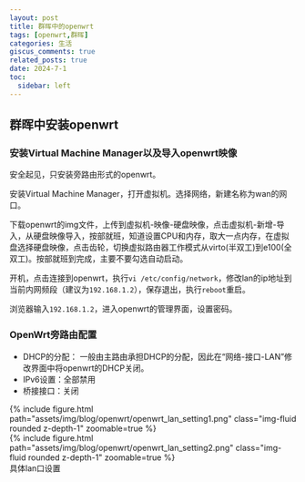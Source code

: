```yaml
---
layout: post
title: 群晖中的openwrt
tags: [openwrt,群晖]
categories: 生活
giscus_comments: true
related_posts: true
date: 2024-7-1
toc:
  sidebar: left
---
```


## 群晖中安装openwrt

### 安装Virtual Machine Manager以及导入openwrt映像

安全起见，只安装旁路由形式的openwrt。

安装Virtual Machine Manager，打开虚拟机。选择网络，新建名称为wan的网口。

下载openwrt的img文件，上传到虚拟机-映像-硬盘映像，点击虚拟机-新增-导入，从硬盘映像导入，按部就班，知道设置CPU和内存，取大一点内存，在虚拟盘选择硬盘映像，点击齿轮，切换虚拟路由器工作模式从virto(半双工)到e100(全双工)。按部就班到完成，主要不要勾选自动启动。

开机，点击连接到openwrt，执行`vi /etc/config/network`，修改lan的ip地址到当前内网频段（建议为`192.168.1.2`），保存退出，执行`reboot`重启。

浏览器输入`192.168.1.2`，进入openwrt的管理界面，设置密码。

### OpenWrt旁路由配置

- DHCP的分配： 一般由主路由承担DHCP的分配，因此在“网络-接口-LAN”修改界面中将openwrt的DHCP关闭。
- IPv6设置：全部禁用
- 桥接接口：关闭


<div class="row mt-3">
    <div class="col-sm mt-3 mt-md-0">
        {% include figure.html path="assets/img/blog/openwrt/openwrt_lan_setting1.png" class="img-fluid rounded z-depth-1" zoomable=true %}
    </div>
    <div class="col-sm mt-3 mt-md-0">
        {% include figure.html path="assets/img/blog/openwrt/openwrt_lan_setting2.png" class="img-fluid rounded z-depth-1" zoomable=true %}
    </div>
    具体lan口设置
</div>